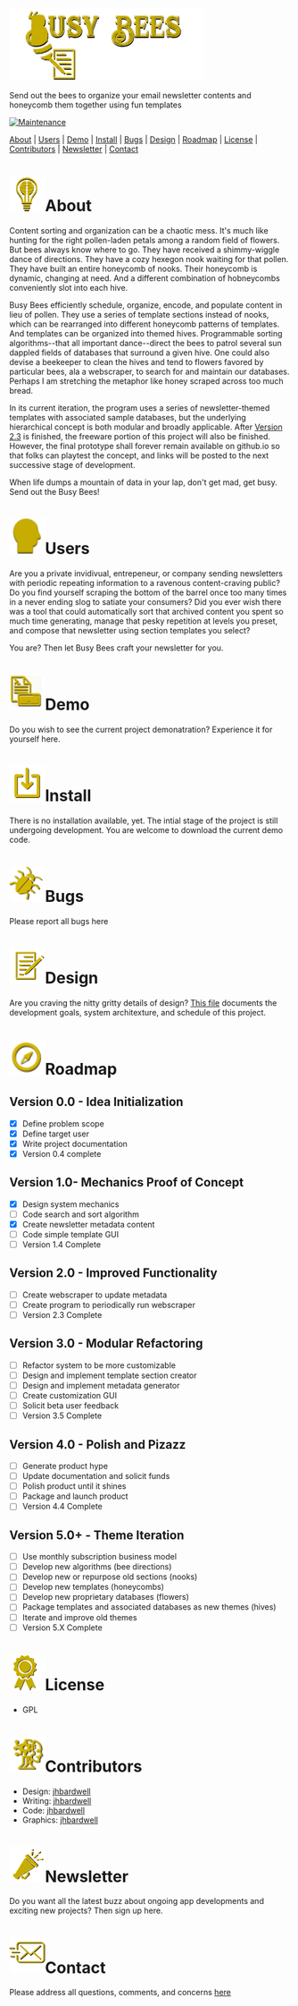 ![Readme Header](/images/header.png)

Send out the bees to organize your email newsletter contents and honeycomb them together using fun templates

[![Maintenance](https://img.shields.io/badge/Maintained-yes-green.svg)](https://github.com/jhbardwell/Newsletter-Concatenator-Program)

[About](#About) | [Users](#Users) | [Demo](#Demo) | [Install](#Install) | [Bugs](#Bugs) | [Design](#Design) | [Roadmap](#Roadmap) | [License](#License) | [Contributors](#Contributors) | [Newsletter](#Newsletter) | [Contact](#Contact)

# ![About](/images/about.png)About 
Content sorting and organization can be a chaotic mess. It's much like hunting for the right pollen-laden petals among a random field of flowers. But bees always know where to go. They have received a shimmy-wiggle dance of directions. They have a cozy hexegon nook waiting for that pollen. They have built an entire honeycomb of nooks. Their honeycomb is dynamic, changing at need. And a different combination of hobneycombs conveniently slot into each hive. 

Busy Bees efficiently schedule, organize, encode, and populate content in lieu of pollen. They use a series of template sections instead of nooks, which can be rearranged into different honeycomb patterns of templates. And templates can be organized into themed hives. Programmable sorting algorithms--that all important dance--direct the bees to patrol several sun dappled fields of databases that surround a given hive. One could also devise a beekeeper to clean the hives and tend to flowers favored by particular bees,  ala a webscraper, to search for and maintain our databases. Perhaps I am stretching the metaphor like honey scraped across too much bread.

In its current iteration, the program uses a series of newsletter-themed templates with associated sample databases, but the underlying hierarchical concept is both modular and broadly applicable. After [Version 2.3](#Roadmap) is finished, the freeware portion of this project will also be finished. However, the final prototype shall forever remain available on github.io so that folks can playtest the concept, and links will be posted to the next successive stage of development.

When life dumps a mountain of data in your lap, don't get mad, get busy. Send out the Busy Bees! 

# ![Users](/images/users.png)Users
Are you a private invidivual, entrepeneur, or company sending newsletters with periodic repeating information to a ravenous content-craving public? Do you find yourself scraping the bottom of the barrel once too many times in a never ending slog to satiate your consumers? Did you ever wish there was a tool that could automatically sort that archived content you spent so much time generating, manage that pesky repetition at levels you preset, and compose that newsletter using section templates you select? 

You are? Then let Busy Bees craft your newsletter for you.
# ![Demo](/images/demo.png)Demo
Do you wish to see the current project demonatration? Experience it for yourself here.
# ![Install](/images/install.png)Install
There is no installation available, yet. The intial stage of the project is still undergoing development. You are welcome to download the current demo code.
# ![Bugs](/images/bugs.png)Bugs
Please report all bugs here
# ![Design](/images/designs.png)Design
Are you craving the nitty gritty details of design? [This file](DESIGNDOC.md) documents the development goals, system architexture, and schedule of this project.
# ![Roadmap](/images/roadmap.png)Roadmap
## Version 0.0 - Idea Initialization
- [X] Define problem scope
- [X] Define target user
- [X] Write project documentation
- [X] Version 0.4 complete
## Version 1.0- Mechanics Proof of Concept
- [X] Design system mechanics
- [ ] Code search and sort algorithm
- [X] Create newsletter metadata content
- [ ] Code simple template GUI
- [ ] Version 1.4 Complete
## Version 2.0 - Improved Functionality
- [ ] Create webscraper to update metadata
- [ ] Create program to periodically run webscraper
- [ ] Version 2.3 Complete
## Version 3.0 - Modular Refactoring
- [ ] Refactor system to be more customizable
- [ ] Design and implement template section creator
- [ ] Design and implement metadata generator
- [ ] Create customization GUI
- [ ] Solicit beta user feedback
- [ ] Version 3.5 Complete
## Version 4.0 - Polish and Pizazz
- [ ] Generate product hype
- [ ] Update documentation and solicit funds
- [ ] Polish product until it shines
- [ ] Package and launch product
- [ ] Version 4.4 Complete
## Version 5.0+ - Theme Iteration
- [ ] Use monthly subscription business model
- [ ] Develop new algorithms (bee directions)
- [ ] Develop new or repurpose old sections (nooks)
- [ ] Develop new templates (honeycombs)
- [ ] Develop new proprietary databases (flowers)
- [ ] Package templates and associated databases as new themes (hives)
- [ ] Iterate and improve old themes
- [ ] Version 5.X Complete
# ![License](/images/license.png)License
- GPL
# ![Contributors](/images/contributors.png)Contributors
- Design: [jhbardwell](https://github.com/jhbardwell)
- Writing: [jhbardwell](https://github.com/jhbardwell)
- Code: [jhbardwell](https://github.com/jhbardwell)
- Graphics: [jhbardwell](https://github.com/jhbardwell)
# ![Newsletter](/images/newsletter.png)Newsletter
Do you want all the latest buzz about ongoing app developments and exciting new projects? Then sign up here.
# ![Contact](/images/contact.png)Contact
Please address all questions, comments, and concerns [here](jhbardwell@gmail.com)
